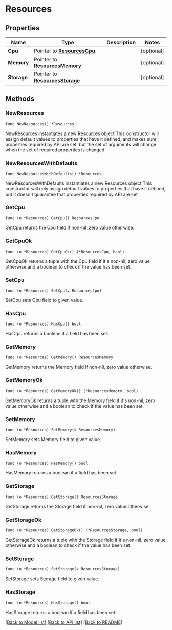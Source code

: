 # Resources

## Properties

Name | Type | Description | Notes
------------ | ------------- | ------------- | -------------
**Cpu** | Pointer to [**ResourcesCpu**](ResourcesCpu.md) |  | [optional] 
**Memory** | Pointer to [**ResourcesMemory**](ResourcesMemory.md) |  | [optional] 
**Storage** | Pointer to [**ResourcesStorage**](ResourcesStorage.md) |  | [optional] 

## Methods

### NewResources

`func NewResources() *Resources`

NewResources instantiates a new Resources object
This constructor will assign default values to properties that have it defined,
and makes sure properties required by API are set, but the set of arguments
will change when the set of required properties is changed

### NewResourcesWithDefaults

`func NewResourcesWithDefaults() *Resources`

NewResourcesWithDefaults instantiates a new Resources object
This constructor will only assign default values to properties that have it defined,
but it doesn't guarantee that properties required by API are set

### GetCpu

`func (o *Resources) GetCpu() ResourcesCpu`

GetCpu returns the Cpu field if non-nil, zero value otherwise.

### GetCpuOk

`func (o *Resources) GetCpuOk() (*ResourcesCpu, bool)`

GetCpuOk returns a tuple with the Cpu field if it's non-nil, zero value otherwise
and a boolean to check if the value has been set.

### SetCpu

`func (o *Resources) SetCpu(v ResourcesCpu)`

SetCpu sets Cpu field to given value.

### HasCpu

`func (o *Resources) HasCpu() bool`

HasCpu returns a boolean if a field has been set.

### GetMemory

`func (o *Resources) GetMemory() ResourcesMemory`

GetMemory returns the Memory field if non-nil, zero value otherwise.

### GetMemoryOk

`func (o *Resources) GetMemoryOk() (*ResourcesMemory, bool)`

GetMemoryOk returns a tuple with the Memory field if it's non-nil, zero value otherwise
and a boolean to check if the value has been set.

### SetMemory

`func (o *Resources) SetMemory(v ResourcesMemory)`

SetMemory sets Memory field to given value.

### HasMemory

`func (o *Resources) HasMemory() bool`

HasMemory returns a boolean if a field has been set.

### GetStorage

`func (o *Resources) GetStorage() ResourcesStorage`

GetStorage returns the Storage field if non-nil, zero value otherwise.

### GetStorageOk

`func (o *Resources) GetStorageOk() (*ResourcesStorage, bool)`

GetStorageOk returns a tuple with the Storage field if it's non-nil, zero value otherwise
and a boolean to check if the value has been set.

### SetStorage

`func (o *Resources) SetStorage(v ResourcesStorage)`

SetStorage sets Storage field to given value.

### HasStorage

`func (o *Resources) HasStorage() bool`

HasStorage returns a boolean if a field has been set.


[[Back to Model list]](../README.md#documentation-for-models) [[Back to API list]](../README.md#documentation-for-api-endpoints) [[Back to README]](../README.md)


